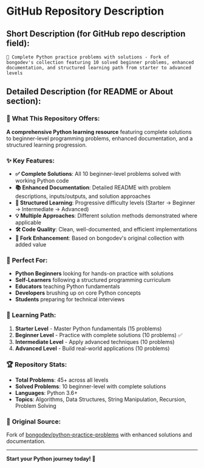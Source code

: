 # GitHub Repository Description

## Short Description (for GitHub repo description field):

```
🐍 Complete Python practice problems with solutions - Fork of bongodev's collection featuring 10 solved beginner problems, enhanced documentation, and structured learning path from starter to advanced levels
```

## Detailed Description (for README or About section):

### 🎯 **What This Repository Offers:**

**A comprehensive Python learning resource** featuring complete solutions to beginner-level programming problems, enhanced documentation, and a structured learning progression.

### ✨ **Key Features:**

- **✅ Complete Solutions**: All 10 beginner-level problems solved with working Python code
- **📚 Enhanced Documentation**: Detailed README with problem descriptions, inputs/outputs, and solution approaches
- **🎯 Structured Learning**: Progressive difficulty levels (Starter → Beginner → Intermediate → Advanced)
- **💡 Multiple Approaches**: Different solution methods demonstrated where applicable
- **🛠️ Code Quality**: Clean, well-documented, and efficient implementations
- **🔄 Fork Enhancement**: Based on bongodev's original collection with added value

### 🚀 **Perfect For:**

- **Python Beginners** looking for hands-on practice with solutions
- **Self-Learners** following a structured programming curriculum
- **Educators** teaching Python fundamentals
- **Developers** brushing up on core Python concepts
- **Students** preparing for technical interviews

### 📖 **Learning Path:**

1. **Starter Level** - Master Python fundamentals (15 problems)
2. **Beginner Level** - Practice with complete solutions (10 problems) ✅
3. **Intermediate Level** - Apply advanced techniques (10 problems)
4. **Advanced Level** - Build real-world applications (10 problems)

### 🏆 **Repository Stats:**

- **Total Problems**: 45+ across all levels
- **Solved Problems**: 10 beginner-level with complete solutions
- **Languages**: Python 3.6+
- **Topics**: Algorithms, Data Structures, String Manipulation, Recursion, Problem Solving

### 🔗 **Original Source:**

Fork of [bongodev/python-practice-problems](https://github.com/bongodev/python-practice-problems) with enhanced solutions and documentation.

---

**Start your Python journey today! 🌟**
